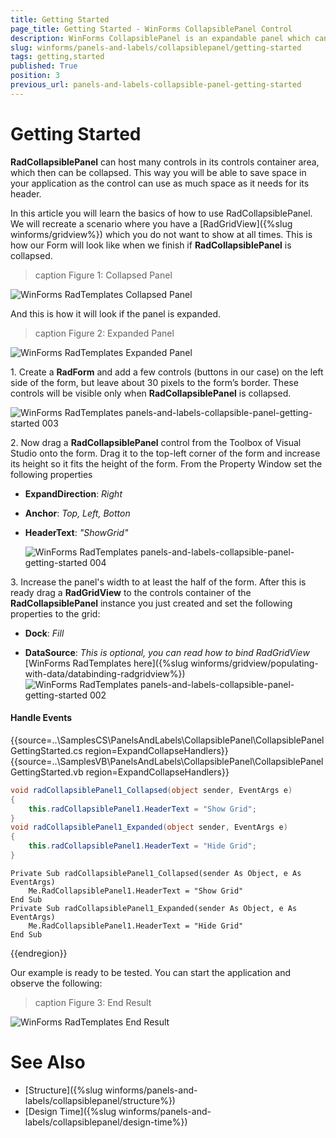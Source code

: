 ```yaml
---
title: Getting Started
page_title: Getting Started - WinForms CollapsiblePanel Control
description: WinForms CollapsiblePanel is an expandable panel which can host controls in its content area.
slug: winforms/panels-and-labels/collapsiblepanel/getting-started
tags: getting,started
published: True
position: 3
previous_url: panels-and-labels-collapsible-panel-getting-started
---
```


# Getting Started

__RadCollapsiblePanel__ can host many controls in its controls container area, which then can be collapsed. This way you will be able to save space in your application as the control can use as much space as it needs for its header. 

In this article you will learn the basics of how to use RadCollapsiblePanel. We will recreate a scenario where you have a [RadGridView]({%slug winforms/gridview%}) which you do not want to show at all times. This is how our Form will look like when we finish if **RadCollapsiblePanel** is collapsed.

>caption Figure 1: Collapsed Panel
>
![WinForms RadTemplates Collapsed Panel](images/panels-and-labels-collapsible-panel-getting-started001.png)

And this is how it will look if the panel is expanded.

>caption Figure 2: Expanded Panel
>
![WinForms RadTemplates Expanded Panel](images/panels-and-labels-collapsible-panel-getting-started002.png)

1\. Create a **RadForm** and add a few controls (buttons in our case) on the left side of the form, but leave about 30 pixels to the form’s border. These controls will be visible only when **RadCollapsiblePanel** is collapsed.

![WinForms RadTemplates panels-and-labels-collapsible-panel-getting-started 003](images/panels-and-labels-collapsible-panel-getting-started003.png)

2\. Now drag a **RadCollapsiblePanel** control from the Toolbox of Visual Studio onto the form. Drag it to the top-left corner of the form and increase its height so it fits the height of the form. From the Property Window set the following properties

* __ExpandDirection__: *Right*

* __Anchor__: *Top, Left, Botton*

* __HeaderText__: *"ShowGrid"*

    ![WinForms RadTemplates panels-and-labels-collapsible-panel-getting-started 004](images/panels-and-labels-collapsible-panel-getting-started004.png)

3\. Increase the panel's width to at least the half of the form. After this is ready drag a **RadGridView** to the controls container of the **RadCollapsiblePanel** instance you just created and set the following properties to the grid:

* __Dock__: *Fill*

* __DataSource__: *This is optional, you can read how to bind RadGridView* [WinForms RadTemplates here]({%slug winforms/gridview/populating-with-data/databinding-radgridview%})<br>![WinForms RadTemplates panels-and-labels-collapsible-panel-getting-started 002](images/panels-and-labels-collapsible-panel-getting-started002.png)

#### Handle Events

{{source=..\SamplesCS\PanelsAndLabels\CollapsiblePanel\CollapsiblePanelGettingStarted.cs region=ExpandCollapseHandlers}} 
{{source=..\SamplesVB\PanelsAndLabels\CollapsiblePanel\CollapsiblePanelGettingStarted.vb region=ExpandCollapseHandlers}} 

````C#
void radCollapsiblePanel1_Collapsed(object sender, EventArgs e)
{
    this.radCollapsiblePanel1.HeaderText = "Show Grid";
}
void radCollapsiblePanel1_Expanded(object sender, EventArgs e)
{
    this.radCollapsiblePanel1.HeaderText = "Hide Grid";
}

````
````VB.NET
Private Sub radCollapsiblePanel1_Collapsed(sender As Object, e As EventArgs)
    Me.RadCollapsiblePanel1.HeaderText = "Show Grid"
End Sub
Private Sub radCollapsiblePanel1_Expanded(sender As Object, e As EventArgs)
    Me.RadCollapsiblePanel1.HeaderText = "Hide Grid"
End Sub

````

{{endregion}} 

Our example is ready to be tested. You can start the application and observe the following:

>caption Figure 3: End Result
>
![WinForms RadTemplates End Result](images/panels-and-labels-collapsible-panel-getting-started005.gif)


# See Also

* [Structure]({%slug winforms/panels-and-labels/collapsiblepanel/structure%})
* [Design Time]({%slug winforms/panels-and-labels/collapsiblepanel/design-time%})
